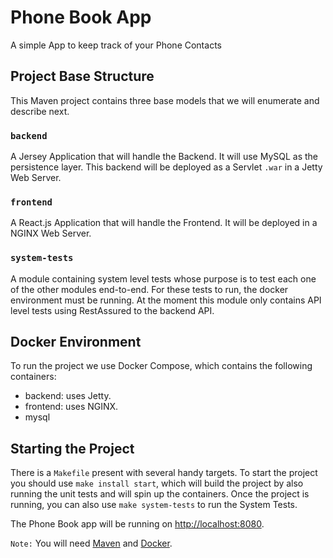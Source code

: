 # Phone Book App
A simple App to keep track of your Phone Contacts

## Project Base Structure
This Maven project contains three base models that we will enumerate and describe next.
### `backend`
A Jersey Application that will handle the Backend. It will use MySQL as the persistence layer. This backend will be deployed as a Servlet `.war` in a Jetty Web Server.

### `frontend`
A React.js Application that will handle the Frontend. It will be deployed in a NGINX Web Server.

### `system-tests`
A module containing system level tests whose purpose is to test each one of the other modules end-to-end. For these tests to run, the docker environment must be running. At the moment this module only contains API level tests using RestAssured to the backend API.

## Docker Environment
To run the project we use Docker Compose, which contains the following containers:
* backend: uses Jetty.
* frontend: uses NGINX.
* mysql

## Starting the Project
There is a `Makefile` present with several handy targets. To start the project you should use `make install start`, which will build the project by also running the unit tests and will spin up the containers. Once the project is running, you can also use `make system-tests` to run the System Tests.

The Phone Book app will be running on [http://localhost:8080](http://localhost:8080).

`Note:` You will need [Maven](https://maven.apache.org/) and [Docker](https://www.docker.com/).
